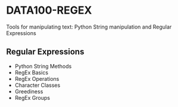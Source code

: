 # DATA100-REGEX
Tools for manipulating text: Python String manipulation and Regular Expressions

## Regular Expressions
- Python String Methods
- RegEx Basics
- RegEx Operations
- Character Classes
- Greediness
- RegEx Groups
